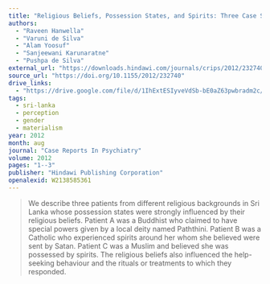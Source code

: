 ```yaml
---
title: "Religious Beliefs, Possession States, and Spirits: Three Case Studies from Sri Lanka"
authors:
  - "Raveen Hanwella"
  - "Varuni de Silva"
  - "Alam Yoosuf"
  - "Sanjeewani Karunaratne"
  - "Pushpa de Silva"
external_url: "https://downloads.hindawi.com/journals/crips/2012/232740.pdf"
source_url: "https://doi.org/10.1155/2012/232740"
drive_links:
  - "https://drive.google.com/file/d/1IhExtESIyveVdSb-bE0aZ63pwbradm2c/view?usp=drivesdk"
tags:
  - sri-lanka
  - perception
  - gender
  - materialism
year: 2012
month: aug
journal: "Case Reports In Psychiatry"
volume: 2012
pages: "1--3"
publisher: "Hindawi Publishing Corporation"
openalexid: W2138585361
---
```


> We describe three patients from different religious backgrounds in Sri Lanka whose possession states were strongly influenced by their religious beliefs.
> Patient A was a Buddhist who claimed to have special powers given by a local deity named Paththini.
> Patient B was a Catholic who experienced spirits around her whom she believed were sent by Satan.
> Patient C was a Muslim and believed she was possessed by spirits.
> The religious beliefs also influenced the help-seeking behaviour and the rituals or treatments to which they responded.

